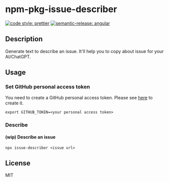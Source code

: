 # npm-pkg-issue-describer

[![code style: prettier](https://img.shields.io/badge/code_style-prettier-ff69b4.svg?style=flat-square)](https://github.com/prettier/prettier)
[![semantic-release: angular](https://img.shields.io/badge/semantic--release-angular-e10079?logo=semantic-release)](https://github.com/semantic-release/semantic-release)

## Description

Generate text to describe an issue.
It'll help you to copy about issue for your AI/ChatGPT.

## Usage

### Set GitHub personal access token

You need to create a GitHub personal access token.
Please see [here](https://docs.github.com/en/github/authenticating-to-github/creating-a-personal-access-token) to create it.

```
export GITHUB_TOKEN=<your personal access token>
```

### Describe

#### (wip) Describe an issue

```
npx issue-describer <issue url>
```

## License

MIT
